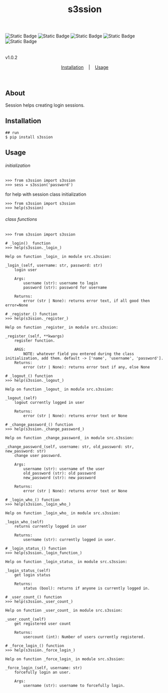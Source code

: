 # <p align='center'>s3ssion</p>
<br>

![Static Badge](https://img.shields.io/badge/pypi-available-brightgreen?style=flat&logo=python&logoColor=red)
![Static Badge](https://img.shields.io/badge/Linux-supported-blue?style=flat&logo=Linux&logoColor=red)
![Static Badge](https://img.shields.io/badge/Windows-supported-blue?style=flat&logo=Windows&logoColor=red)
![Static Badge](https://img.shields.io/badge/MacOS-supported-blue?style=flat&logo=Macintosh&logoColor=red)
![Static Badge](https://img.shields.io/badge/python-only-green?style=flat&logo=python&logoColor=red)
<br><br><br>
v1.0.2

<p align='center'>
    <a href='#Installation'>Installation</a>
    &nbsp;&nbsp;&nbsp;|&nbsp;&nbsp;&nbsp;
    <a href='#Usage'>Usage</a>
</p><br>

## About
Session helps creating login sessions.

## Installation
```console
## run
$ pip install s3ssion
```

## Usage

###### initialization
```console
>>> from s3ssion import s3ssion
>>> sess = s3ssion('password')
```
for help with session class initialization
```console
>>> from s3ssion import s3ssion
>>> help(s3ssion)
```

###### class functions
```console
>>> from s3ssion import s3ssion

# _login()_ function
>>> help(s3ssion._login_)

Help on function _login_ in module src.s3ssion:

_login_(self, username: str, password: str)
    login user

    Args:
        username (str): username to login
        password (str): password for username

    Returns:
        error (str | None): returns error text, if all good then error=None
```

```console
# _register_() function
>>> help(s3ssion._register_)

Help on function _register_ in module src.s3ssion:

_register_(self, **kwargs)
    register function.

    ARGS:
        NOTE: whatever field you entered during the class initialization, add them. default -> ['name', 'username', 'password'].
    Returns:
        error (str | None): returns error text if any, else None
```

```console
# _logout_() function
>>> help(s3ssion._logout_)

Help on function _logout_ in module src.s3ssion:

_logout_(self)
    logout currently logged in user

    Returns:
        error (str | None): returns error text or None
```

```console
# _change_password_() function
>>> help(s3ssion._change_password_)

Help on function _change_password_ in module src.s3ssion:

_change_password_(self, username: str, old_password: str, new_password: str)
    change user password.

    Args:
        username (str): username of the user
        old_password (str): old password
        new_password (str): new password

    Returns:
        error (str | None): returns error text or None
```

```console
# _login_who_() function
>>> help(s3ssion._login_who_)

Help on function _login_who_ in module src.s3ssion:

_login_who_(self)
    returns currently logged in user

    Returns:
        username (str): currently logged in user.
```

```console
# _login_status_() function
>>> help(s3ssion._login_function_)

Help on function _login_status_ in module src.s3ssion:

_login_status_(self)
    get login status

    Returns:
        status (bool): returns if anyone is currently logged in.
```

```console
# _user_count_() function
>>> help(s3ssion._user_count_)

Help on function _user_count_ in module src.s3ssion:

_user_count_(self)
    get registered user count

    Returns:
        usercount (int): Number of users currently registered.
```

```console
# _force_login_() function
>>> help(s3ssion._force_login_)

Help on function _force_login_ in module src.s3ssion:

_force_login_(self, username: str)
    forcefully login an user.

    Args:
        username (str): username to forcefully login.
```
